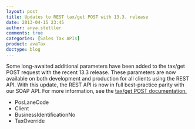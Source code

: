```yaml
---
layout: post
title: Updates to REST tax/get POST with 13.3. release
date: 2013-04-15 23:45
author: anya.stettler
comments: true
categories: [Sales Tax APIs]
product: avaTax
doctype: blog
---
```

Some long-awaited additional parameters have been added to the tax/get POST request with the recent 13.3 release. These parameters are now available on both development and production for all clients using the REST API. With this update, the REST API is now in full best-practice parity with our SOAP API. For more information, see the <a title="get (POST)" href="http://developer.avalara.com/api-docs/rest/tax/post/" target="_blank">tax/get POST documentation.</a>
<ul>
	<li><span style="line-height: 13.993056297302246px;">PosLaneCode</span></li>
	<li>Client</li>
	<li>BusinessIdentificationNo</li>
	<li>TaxOverride</li>
</ul>
